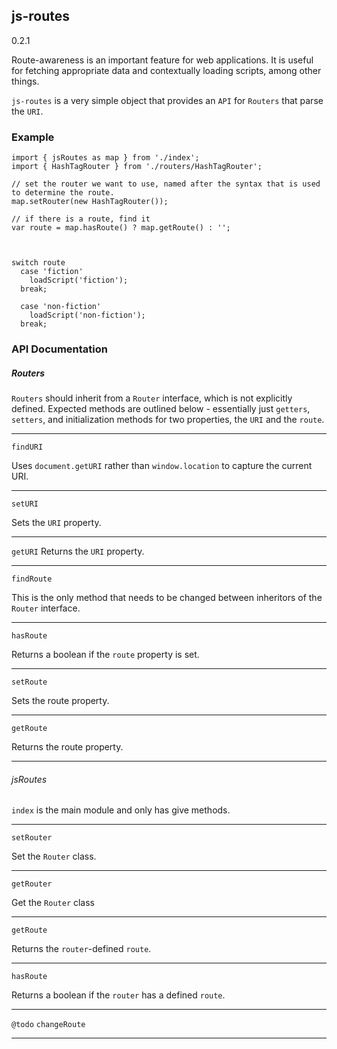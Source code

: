 ## js-routes

0.2.1

Route-awareness is an important feature for web applications.  It is useful for fetching appropriate data and contextually loading scripts, among other things.

`js-routes` is a very simple object that provides an `API` for `Routers` that parse the `URI`. 

### Example

```
import { jsRoutes as map } from './index';
import { HashTagRouter } from './routers/HashTagRouter';

// set the router we want to use, named after the syntax that is used to determine the route.
map.setRouter(new HashTagRouter());

// if there is a route, find it
var route = map.hasRoute() ? map.getRoute() : '';



switch route
  case 'fiction'
    loadScript('fiction');
  break;

  case 'non-fiction'
    loadScript('non-fiction');
  break;

```

### API Documentation

##### Routers

`Routers` should inherit from a `Router` interface, which is not explicitly defined.  Expected methods are outlined below - essentially just `getters`, `setters`, and initialization methods for two properties, the `URI` and the `route`. 

---

`findURI`

Uses `document.getURI` rather than `window.location` to capture the current URI. 


---

`setURI`

Sets the `URI` property.

---

`getURI`
Returns the `URI` property. 

---

`findRoute`

This is the only method that needs to be changed between inheritors of the `Router` interface.   

---

`hasRoute`

Returns a boolean if the `route` property is set.

---

`setRoute`

Sets the route property. 

---

`getRoute`

Returns the route property.

---

###### jsRoutes

`index` is the main module and only has give methods.

---

`setRouter`

Set the `Router` class.

---

`getRouter`

Get the `Router` class

---

`getRoute`

Returns the `router`-defined `route`.

---

`hasRoute`

Returns a boolean if the `router` has a defined `route`. 

----

`@todo`
`changeRoute`

  

---